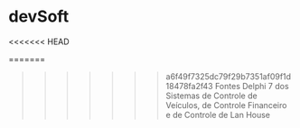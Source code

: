 # devSoft
<<<<<<< HEAD

=======
>>>>>>> a6f49f7325dc79f29b7351af09f1d18478fa2f43
Fontes Delphi 7 dos Sistemas de Controle de Veículos, de Controle Financeiro e de Controle de Lan House
